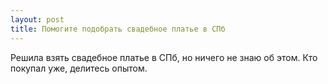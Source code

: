 ```yaml
---
layout: post 
title: Помогите подобрать свадебное платье в СПб 
--- 
```

Решила взять свадебное платье в СПб, но ничего не знаю об этом. Кто покупал уже, делитесь опытом.